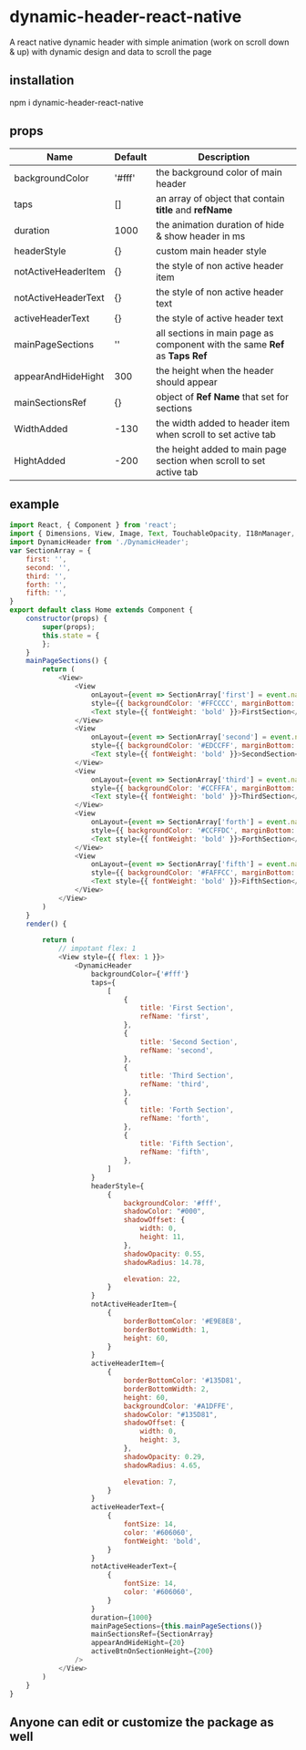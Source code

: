 # dynamic-header-react-native
A react native dynamic header with simple animation (work on scroll down &amp; up) with dynamic design and data to scroll the page

## installation 
npm i dynamic-header-react-native

## props 
Name | Default | Description
------------ | ------------- | -------------
backgroundColor | '#fff' | the background color of main header
taps | [] | an array of object that contain **title** and **refName**
duration | 1000 | the animation duration of hide & show header in ms
headerStyle | {} | custom main header style
notActiveHeaderItem | {} | the style of non active header item
notActiveHeaderText | {} | the style of non active header text 
activeHeaderText | {} | the style of active header text 
mainPageSections | '' | all sections in main page as component with the same **Ref** as **Taps Ref**
appearAndHideHight | 300 | the height when the header should appear
mainSectionsRef | {} | object of **Ref Name** that set for sections
WidthAdded | -130 | the width added to header item when scroll to set active tab
HightAdded | -200 | the height added to main page section when scroll to set active tab

## example 
```javascript
import React, { Component } from 'react';
import { Dimensions, View, Image, Text, TouchableOpacity, I18nManager, ScrollView } from 'react-native';
import DynamicHeader from './DynamicHeader';
var SectionArray = {
    first: '',
    second: '',
    third: '',
    forth: '',
    fifth: '',
}
export default class Home extends Component {
    constructor(props) {
        super(props);
        this.state = {
        };
    }
    mainPageSections() {
        return (
            <View>
                <View
                    onLayout={event => SectionArray['first'] = event.nativeEvent.layout}
                    style={{ backgroundColor: '#FFCCCC', marginBottom: 5, height: 500, justifyContent: 'center', alignItems: 'center' }}>
                    <Text style={{ fontWeight: 'bold' }}>FirstSection</Text>
                </View>
                <View
                    onLayout={event => SectionArray['second'] = event.nativeEvent.layout}
                    style={{ backgroundColor: '#EDCCFF', marginBottom: 5, height: 500, justifyContent: 'center', alignItems: 'center' }}>
                    <Text style={{ fontWeight: 'bold' }}>SecondSection</Text>
                </View>
                <View
                    onLayout={event => SectionArray['third'] = event.nativeEvent.layout}
                    style={{ backgroundColor: '#CCFFFA', marginBottom: 5, height: 500, justifyContent: 'center', alignItems: 'center' }}>
                    <Text style={{ fontWeight: 'bold' }}>ThirdSection</Text>
                </View>
                <View
                    onLayout={event => SectionArray['forth'] = event.nativeEvent.layout}
                    style={{ backgroundColor: '#CCFFDC', marginBottom: 5, height: 500, justifyContent: 'center', alignItems: 'center' }}>
                    <Text style={{ fontWeight: 'bold' }}>ForthSection</Text>
                </View>
                <View
                    onLayout={event => SectionArray['fifth'] = event.nativeEvent.layout}
                    style={{ backgroundColor: '#FAFFCC', marginBottom: 5, height: 500, justifyContent: 'center', alignItems: 'center' }}>
                    <Text style={{ fontWeight: 'bold' }}>FifthSection</Text>
                </View>
            </View>
        )
    }
    render() {

        return (
            // impotant flex: 1
            <View style={{ flex: 1 }}>
                <DynamicHeader
                    backgroundColor={'#fff'}
                    taps={
                        [
                            {
                                title: 'First Section',
                                refName: 'first',
                            },
                            {
                                title: 'Second Section',
                                refName: 'second',
                            },
                            {
                                title: 'Third Section',
                                refName: 'third',
                            },
                            {
                                title: 'Forth Section',
                                refName: 'forth',
                            },
                            {
                                title: 'Fifth Section',
                                refName: 'fifth',
                            },
                        ]
                    }
                    headerStyle={
                        {
                            backgroundColor: '#fff',
                            shadowColor: "#000",
                            shadowOffset: {
                                width: 0,
                                height: 11,
                            },
                            shadowOpacity: 0.55,
                            shadowRadius: 14.78,

                            elevation: 22,
                        }
                    }
                    notActiveHeaderItem={
                        {
                            borderBottomColor: '#E9E8E8',
                            borderBottomWidth: 1,
                            height: 60,
                        }
                    }
                    activeHeaderItem={
                        {
                            borderBottomColor: '#135D81',
                            borderBottomWidth: 2,
                            height: 60,
                            backgroundColor: '#A1DFFE',
                            shadowColor: "#135D81",
                            shadowOffset: {
                                width: 0,
                                height: 3,
                            },
                            shadowOpacity: 0.29,
                            shadowRadius: 4.65,

                            elevation: 7,
                        }
                    }
                    activeHeaderText={
                        {
                            fontSize: 14,
                            color: '#606060',
                            fontWeight: 'bold',
                        }
                    }
                    notActiveHeaderText={
                        {
                            fontSize: 14,
                            color: '#606060',
                        }
                    }
                    duration={1000}
                    mainPageSections={this.mainPageSections()}
                    mainSectionsRef={SectionArray}
                    appearAndHideHight={20}
                    activeBtnOnSectionHeight={200}
                />
            </View>
        )
    }
}
```

## Anyone can edit or customize the package as well 
